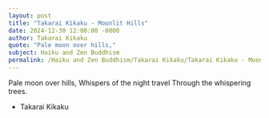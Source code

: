 ```yaml
---
layout: post
title: "Takarai Kikaku - Moonlit Hills"
date: 2024-12-30 12:00:00 -0000
author: Takarai Kikaku
quote: "Pale moon over hills,"
subject: Haiku and Zen Buddhism
permalink: /Haiku and Zen Buddhism/Takarai Kikaku/Takarai Kikaku - Moonlit Hills
---
```


Pale moon over hills,
Whispers of the night travel
Through the whispering trees.


- Takarai Kikaku
